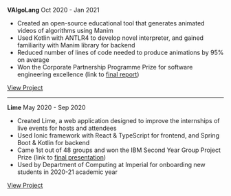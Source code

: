 **VAlgoLang** <span class="date-range">Oct 2020 - Jan 2021</span>

- Created an open-source educational tool that generates animated videos of algorithms using Manim
- Used Kotlin with ANTLR4 to develop novel interpreter, and gained familiarity with Manim library for backend
- Reduced number of lines of code needed to produce animations by 95% on average
- Won the Corporate Partnership Programme Prize for software engineering excellence (link to [final report](/assets/valgolang_final_report.pdf))

<a href="https://github.com/VAlgoLang/VAlgoLang" class="md-button" target="_blank">View Project</a>

<hr/>

**Lime** <span class="date-range">May 2020 - Sep 2020</span>

- Created Lime, a web application designed to improve the internships of live events for hosts and attendees
- Used Ionic framework with React & TypeScript for frontend, and Spring Boot & Kotlin for backend
- Came 1st out of 48 groups and won the IBM Second Year Group Project Prize (link to [final presentation](https://drive.google.com/file/d/1ht6EdgDDuqr6he8PpPd9sxSy8TBy-mCx/view))
- Used by Department of Computing at Imperial for onboarding new students in 2020-21 academic year

<a href="https://events.doc.ic.ac.uk/" class="md-button" target="_blank">View Project</a>
